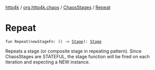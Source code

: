 [http4k](../../index.md) / [org.http4k.chaos](../index.md) / [ChaosStages](index.md) / [Repeat](./-repeat.md)

# Repeat

`fun Repeat(newStageFn: () -> `[`Stage`](../-stage.md)`): `[`Stage`](../-stage.md)

Repeats a stage (or composite stage in repeating pattern). Since ChaosStages are STATEFUL,
the stage function will be fired on each iteration and expecting a NEW instance.

